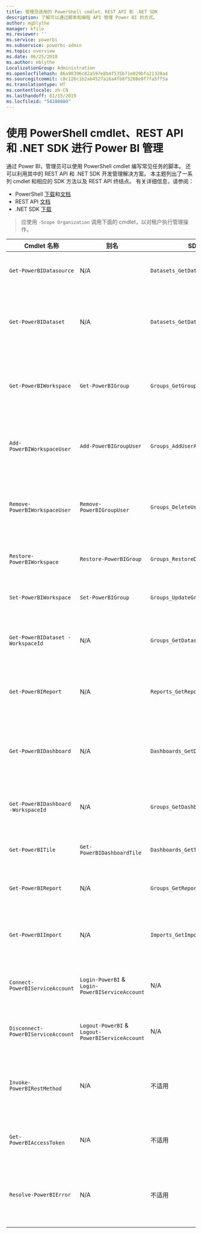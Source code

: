 ```yaml
---
title: 管理员适用的 PowerShell cmdlet、REST API 和 .NET SDK
description: 了解可以通过脚本和编程 API 管理 Power BI 的方式。
author: mgblythe
manager: kfile
ms.reviewer: ''
ms.service: powerbi
ms.subservice: powerbi-admin
ms.topic: overview
ms.date: 06/25/2018
ms.author: mblythe
LocalizationGroup: Administration
ms.openlocfilehash: 86a90396c82a597e8b4f535b71e029bfa21328a4
ms.sourcegitcommit: c8c126c1b2ab4527a16a4fb8f5208e0f7fa5ff5a
ms.translationtype: HT
ms.contentlocale: zh-CN
ms.lasthandoff: 01/15/2019
ms.locfileid: "54280880"
---
```

# <a name="powershell-cmdlets-rest-apis-and-net-sdk-for-power-bi-administration"></a>使用 PowerShell cmdlet、REST API 和 .NET SDK 进行 Power BI 管理
通过 Power BI，管理员可以使用 PowerShell cmdlet 编写常见任务的脚本。 还可以利用其中的 REST API 和 .NET SDK 开发管理解决方案。 本主题列出了一系列 cmdlet 和相应的 SDK 方法以及 REST API 终结点。 有关详细信息，请参阅：

- PowerShell [下载](https://www.powershellgallery.com/packages/MicrosoftPowerBIMgmt/)和[文档](https://docs.microsoft.com/powershell/power-bi/overview?view=powerbi-ps)
- REST API [文档](https://docs.microsoft.com/rest/api/power-bi/admin)
- .NET SDK [下载](https://www.nuget.org/packages/Microsoft.PowerBI.Api/)

> 应使用 `-Scope Organization` 调用下面的 cmdlet，以对租户执行管理操作。

| **Cmdlet 名称** | **别名** | **SDK 方法** | **REST API 终结点** | **说明** |
| --- | --- | --- | --- | --- |
| `Get-PowerBIDatasource` | N/A | `Datasets_GetDataSourcesAsAdmin` | /v1.0/myorg/admin/datasets/{datasetkey}/datasources | 获取给定数据集的数据源。 |
| `Get-PowerBIDataset` | N/A | `Datasets_GetDatasetsAsAdmin` | /v1.0/myorg/admin/datasets | 获取 Power BI 租户中的完整数据集列表。 |
| `Get-PowerBIWorkspace` | `Get-PowerBIGroup` | `Groups_GetGroupsAsAdmin` | /v1.0/myorg/admin/groups | 获取 Power BI 租户中的完整工作区列表。 |
| `Add-PowerBIWorkspaceUser` | `Add-PowerBIGroupUser` | `Groups_AddUserAsAdmin` | /v1.0/myorg/admin/groups/{groupId}/users | 将用户作为成员添加到给定的工作区。 |
| `Remove-PowerBIWorkspaceUser` | `Remove-PowerBIGroupUser` | `Groups_DeleteUserAsAdmin` | /v1.0/myorg/admin/groups/{groupId}/users/{user} | 从给定工作区的成员身份列表中删除用户。 |
| `Restore-PowerBIWorkspace` |`Restore-PowerBIGroup` | `Groups_RestoreDeletedGroupAsAdmin` | /v1.0/myorg/admin/groups/{groupId}/restore | 还原已删除的工作区。 |
| `Set-PowerBIWorkspace` |`Set-PowerBIGroup` | `Groups_UpdateGroupAsAdmin` | /v1.0/myorg/admin/groups/{groupId} | 更新给定工作区的属性。 |
| `Get-PowerBIDataset -WorkspaceId` | N/A | `Groups_GetDatasetsAsAdmin` | /v1.0/myorg/admin/groups/{group\_id}/datasets | 获取给定工作区中的数据集。 |
| `Get-PowerBIReport` | N/A | `Reports_GetReportsAsAdmin` | /v1.0/myorg/admin/reports | 获取 Power BI 租户中的完整报表列表。 |
| `Get-PowerBIDashboard` | N/A | `Dashboards_GetDashboardsAsAdmin` | /v1.0/myorg/admin/dashboards | 获取 Power BI 租户中的完整仪表板列表。 |
| `Get-PowerBIDashboard -WorkspaceId` | N/A | `Groups_GetDashboardsAsAdmin` | /v1.0/myorg/admin/groups/{group\_id}/dashboards | 获取给定工作区中的仪表板。 |
| `Get-PowerBITile` | `Get-PowerBIDashboardTile` | `Dashboards_GetTilesAsAdmin` | /v1.0/myorg/admin/dashboards/{dashboard\_id}/tiles | 获取给定仪表板的磁贴。 |
| `Get-PowerBIReport` | N/A | `Groups_GetReportsAsAdmin` | /v1.0/myorg/admin/groups/{group\_id}/reports | 获取给定工作区中的报表。 |
| `Get-PowerBIImport` | N/A | `Imports_GetImportsAsAdmin` | /v1.0/myorg/admin/imports | 获取 Power BI 租户中的完整导出列表。 |
| `Connect-PowerBIServiceAccount` | `Login-PowerBI` &  `Login-PowerBIServiceAccount` | N/A | N/A | 登录 Power BI 并启动一个会话。 |
| `Disconnect-PowerBIServiceAccount` | `Logout-PowerBI` & `Logout-PowerBIServiceAccount` | N/A | N/A | 注销 Power BI 并关闭现有会话。 |
| `Invoke-PowerBIRestMethod`| N/A | 不适用 | N/A | 将任意 REST API 调用发送到 Power BI。 |
| `Get-PowerBIAccessToken`| N/A | 不适用 | N/A | 在会话中获取 Power BI 访问令牌。 |
| `Resolve-PowerBIError`| N/A | 不适用 | N/A | 获取失败 cmdlet 调用的详细错误信息。 |
